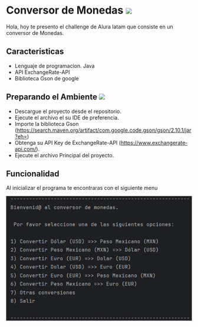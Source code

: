 # Conversor de Monedas <img src="https://github.com/Kpp94/ConversorDeMonedas/assets/157731004/2c249f5a-21cd-4e88-80e3-d9c084c04df6" width="30px">

Hola, hoy te presento el challenge de Alura latam que consiste en un conversor de Monedas.



## Caracteristicas 

- Lenguaje de programacion. Java
- API ExchangeRate-API
- Biblioteca Gson de google 


## Preparando el Ambiente <img src="https://cdn-icons-png.flaticon.com/512/2071/2071756.png" width="30px">

- Descargue el proyecto desde el repositorio.
- Ejecute el archivo el su IDE de preferencia.
- Importe la biblioteca Gson (https://search.maven.org/artifact/com.google.code.gson/gson/2.10.1/jar?eh=)
- Obtenga su API Key de ExchangeRate-API (https://www.exchangerate-api.com/).
- Ejecute el archivo Principal del proyecto.

## Funcionalidad

Al inicializar el programa te encontraras con el siguiente menu

<img src="https://github.com/Kpp94/ConversorDeMonedas/blob/main/img/Menu_Conversor.png">
